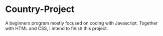 # Country-Project

A beginners program mostly focused on coding with Javascript. Together with HTML and CSS, I intend to finish this project. 

